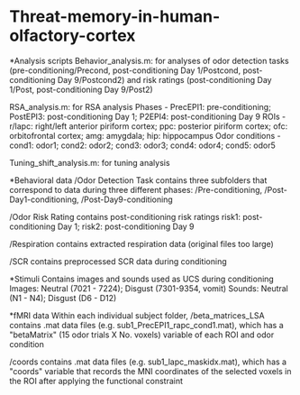 # Threat-memory-in-human-olfactory-cortex

*Analysis scripts
  Behavior_analysis.m: for analyses of odor detection tasks (pre-conditioning/Precond, post-conditioning Day 1/Postcond, post-conditioning Day 9/Postcond2) and risk ratings (post-conditioning Day 1/Post, post-conditioning Day 9/Post2)
  
  RSA_analysis.m: for RSA analysis
    Phases - PrecEPI1: pre-conditioning;  PostEPI3: post-conditioning Day 1; P2EPI4: post-conditioning Day 9
    ROIs - r/lapc: right/left anterior piriform cortex; ppc: posterior piriform cortex; ofc: orbitofrontal cortex; amg: amygdala; hip: hippocampus
    Odor conditions - cond1: odor1; cond2: odor2; cond3: odor3; cond4: odor4; cond5: odor5
  
  Tuning_shift_analysis.m: for tuning analysis
  
  
*Behavioral data
  /Odor Detection Task contains three subfolders that correspond to data during three different phases: /Pre-conditioning, /Post-Day1-conditioning, /Post-Day9-conditioning
  
  /Odor Risk Rating contains post-conditioning risk ratings
  risk1: post-conditioning Day 1; risk2: post-conditioning Day 9
  
  /Respiration contains extracted respiration data (original files too large)
  
  /SCR contains preprocessed SCR data during conditioning


*Stimuli
  Contains images and sounds used as UCS during conditioning
  Images: Neutral (7021 - 7224); Disgust (7301-9354, vomit)
  Sounds: Neutral (N1 - N4); Disgust (D6 - D12)
  

*fMRI data
Within each individual subject folder, 
  /beta_matrices_LSA contains .mat data files (e.g. sub1_PrecEPI1_rapc_cond1.mat), which has a "betaMatrix" (15 odor trials X No. voxels) variable of each ROI and odor condition
  
  /coords contains .mat data files (e.g. sub1_lapc_maskidx.mat), which has a "coords" variable that records the MNI coordinates of the selected voxels in the ROI after applying the functional constraint


